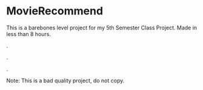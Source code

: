 # MovieRecommend
This is a barebones level project for my 5th Semester Class Project. Made in less than 8 hours.

.



.



.

















Note: This is a bad quality project, do not copy.
